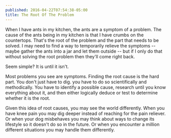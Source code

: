 ```yaml
---
published: 2016-04-22T07:54:38-05:00
title: The Root Of The Problem
---
```

When I have ants in my kitchen, the ants are a symptom of a problem. The cause of the ants being in my kitchen is that I have crumbs on the countertops. That's the root of the problem and the part that needs to be solved. I may need to find a way to temporarily relieve the symptoms -- maybe gather the ants into a jar and let them outside -- but if I only do that without solving the root problem then they'll come right back.

Seem simple? It is until it isn't.

Most problems you see are symptoms. Finding the root cause is the hard part. You don't just have to dig. you have to do so scientifically and methodically. You have to identify a possible cause, research until you know everything about it, and then either logically deduce or test to determine whether it is the root.

Given this idea of root causes, you may see the world differently. When you have knee pain you may dig deeper instead of reaching for the pain reliever. Or when your dog misbehaves you may think about ways to change its lifestyle so it doesn't do so in the future. Or when you encounter a million different situations you may handle them differently.